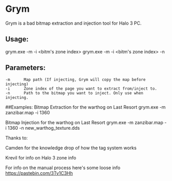 # Grym
Grym is a bad bitmap extraction and injection tool for Halo 3 PC.

## Usage:
grym.exe -m <path to map to extract from> -i <bitm's zone index>
grym.exe -m <path to map to extract from> -i <bitm's zone index> -n <path to DDS to inject>

## Parameters:
    -m      Map path (If injecting, Grym will copy the map before injecting)
    -i      Zone index of the page you want to extract from/inject to.
    -n      Path to the bitmap you want to inject. Only use when injecting.

##Examples:
Bitmap Extraction for the warthog on Last Resort
grym.exe -m zanzibar.map -i 1360

Bitmap Injection for the warthog on Last Resort
grym.exe -m zanzibar.map -i 1360 -n new_warthog_texture.dds

Thanks to:

Camden for the knowledge drop of how the tag system works

Krevil for info on Halo 3 zone info

For info on the manual process here's some loose info 
https://pastebin.com/3Tv1C3Hh
